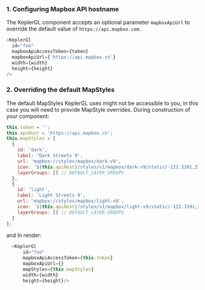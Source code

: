 ### 1. Configuring Mapbox API hostname

The KeplerGL component accepts an optional parameter `mapboxApiUrl` to override the default value of `https://api.mapbox.com`.

```js
<KeplerGl
  id="foo"
  mapboxApiAccessToken={token}
  mapboxApiUrl={'https://api.mapbox.cn'}
  width={width}
  height={height}
/>
```

### 2. Overriding the default MapStyles

The default MapStyles KeplerGL uses might not be accessible to you, in this case you will need to provide MapStyle overrides. During construction of your component:

```js
this.token = '';
this.apiHost = 'https://api.mapbox.cn';
this.mapStyles = [
  {
    id: 'dark',
    label: 'Dark Streets 9',
    url: 'mapbox://styles/mapbox/dark-v9',
    icon: `${this.apiHost}/styles/v1/mapbox/dark-v9/static/-122.3391,37.7922,9.19,0,0/400x300?access_token=${this.token}&logo=false&attribution=false`,
    layerGroups: [] // DEFAULT_LAYER_GROUPS
  },
  {
    id: 'light',
    label: 'Light Streets 9',
    url: 'mapbox://styles/mapbox/light-v9',
    icon: `${this.apiHost}/styles/v1/mapbox/light-v9/static/-122.3391,37.7922,9.19,0,0/400x300?access_token=${this.token}&logo=false&attribution=false`,
    layerGroups: [] // DEFAULT_LAYER_GROUPS
  }
];
```

and In render:

```js
  <KeplerGl
      id="foo"
      mapboxApiAccessToken={this.token}
      mapboxApiUrl={}
      mapStyles={this.mapStyles}
      width={width}
      height={height}/>
```
